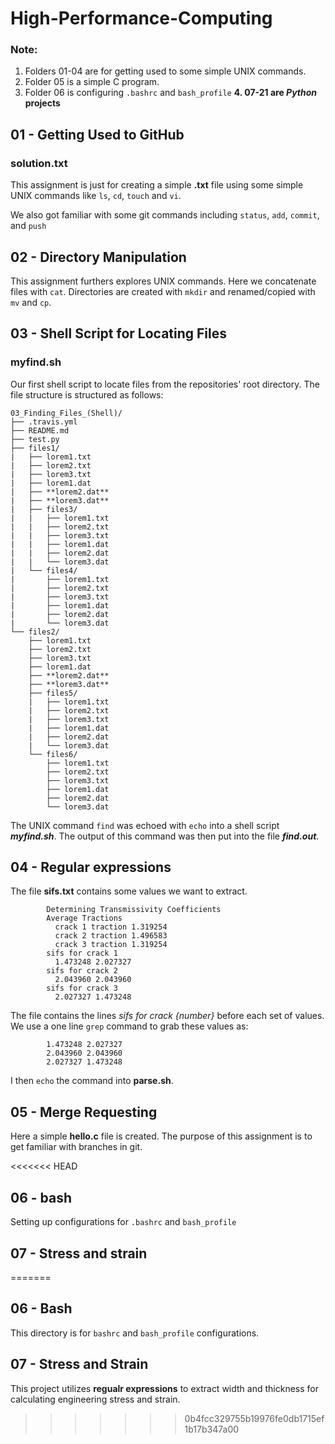 # High-Performance-Computing

### **Note:**
1. Folders 01-04 are for getting used to some simple UNIX commands.
2. Folder 05 is a simple C program.
3. Folder 06 is configuring `.bashrc` and `bash_profile`
**4. 07-21 are _Python_ projects**

## 01 - Getting Used to GitHub

### solution.txt

This assignment is just for creating a simple **.txt** file using some simple UNIX commands like `ls`, `cd`, `touch` and `vi`.

We also got familiar with some git commands including `status`, `add`, `commit`, and  `push`

## 02 - Directory Manipulation

This assignment furthers explores UNIX commands. Here we concatenate files with `cat`. Directories are created with `mkdir` and renamed/copied with `mv` and `cp`.

## 03 - Shell Script for Locating Files

### myfind.sh

Our first shell script to locate files from the repositories' root directory. The file structure is structured as follows:

````
03_Finding_Files_(Shell)/
├── .travis.yml
├── README.md
├── test.py
├── files1/
|   ├── lorem1.txt
|   ├── lorem2.txt
|   ├── lorem3.txt
|   ├── lorem1.dat
|   ├── **lorem2.dat**
|   ├── **lorem3.dat**
|   ├── files3/
|   |   ├── lorem1.txt
|   |   ├── lorem2.txt
|   |   ├── lorem3.txt
|   |   ├── lorem1.dat
|   |   ├── lorem2.dat
|   |   └── lorem3.dat
|   └── files4/
|       ├── lorem1.txt
|       ├── lorem2.txt
|       ├── lorem3.txt
|       ├── lorem1.dat
|       ├── lorem2.dat
|       └── lorem3.dat
└── files2/
    ├── lorem1.txt
    ├── lorem2.txt
    ├── lorem3.txt
    ├── lorem1.dat
    ├── **lorem2.dat**
    ├── **lorem3.dat**
    ├── files5/
    |   ├── lorem1.txt
    |   ├── lorem2.txt
    |   ├── lorem3.txt
    |   ├── lorem1.dat
    |   ├── lorem2.dat
    |   └── lorem3.dat
    └── files6/
        ├── lorem1.txt
        ├── lorem2.txt
        ├── lorem3.txt
        ├── lorem1.dat
        ├── lorem2.dat
        └── lorem3.dat
````

The UNIX command `find` was echoed with `echo` into a shell script **_myfind.sh_**. The output of this command was then put into the file **_find.out_**.


## 04 - Regular expressions

The file **sifs.txt** contains some values we want to extract.

`````
        Determining Transmissivity Coefficients  
        Average Tractions
          crack 1 traction 1.319254
          crack 2 traction 1.496583
          crack 3 traction 1.319254
        sifs for crack 1
          1.473248 2.027327
        sifs for crack 2
          2.043960 2.043960
        sifs for crack 3
          2.027327 1.473248
`````

The file contains the lines _sifs for crack {number}_ before each set of values. We use a one line `grep` command to grab these values as:

`````
        1.473248 2.027327
        2.043960 2.043960
        2.027327 1.473248
`````


 I then `echo` the command into **parse.sh**.

 ## 05 - Merge Requesting

 Here a simple **hello.c** file is created. The purpose of this assignment is to get familiar with branches in git.

<<<<<<< HEAD
 ## 06 - bash

 Setting up configurations for `.bashrc` and `bash_profile`

 ## 07 - Stress and strain

 
=======
 ## 06 - Bash
 
 This directory is for `bashrc` and `bash_profile` configurations.
 
 ## 07 - Stress and Strain
 
 This project utilizes **regualr expressions** to extract width and thickness for calculating engineering stress and strain.

>>>>>>> 0b4fcc329755b19976fe0db1715ef1b17b347a00
